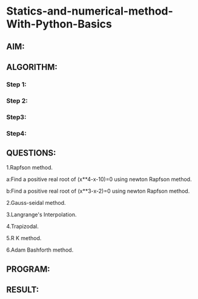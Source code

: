 # Statics-and-numerical-method-With-Python-Basics
## AIM: 
     
## ALGORITHM:
### Step 1:

### Step 2:

### Step3:

### Step4:


## QUESTIONS:
1.Rapfson method.

a:Find a positive real root of (x**4-x-10)=0 using newton Rapfson method.
                
b:Find a positive real root of (x**3-x-2)=0 using newton Rapfson method.

2.Gauss-seidal method.

3.Langrange's Interpolation.

4.Trapizodal.

5.R K method.

6.Adam Bashforth method.


## PROGRAM:



## RESULT:
